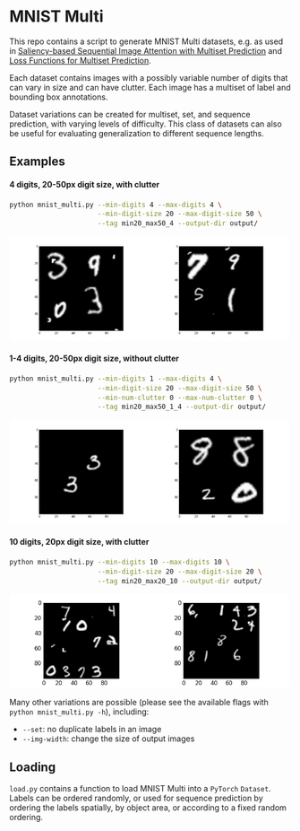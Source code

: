 # MNIST Multi

This repo contains a script to generate MNIST Multi datasets, e.g. as used in [Saliency-based Sequential Image Attention with Multiset Prediction](https://arxiv.org/abs/1711.05165) and [Loss Functions for Multiset Prediction](https://arxiv.org/abs/1711.05246).

Each dataset contains images with a possibly variable number of digits that can vary in size and can have clutter. Each image has a multiset of label and bounding box annotations. 

Dataset variations can be created for multiset, set, and sequence prediction, with varying levels of difficulty. This class of datasets can also be useful for evaluating generalization to different sequence lengths.

## Examples
#### 4 digits, 20-50px digit size, with clutter
```bash
python mnist_multi.py --min-digits 4 --max-digits 4 \
                      --min-digit-size 20 --max-digit-size 50 \
                      --tag min20_max50_4 --output-dir output/
```
<img src="examples/4_a.png" width="250"><img src="examples/4_b.png" width="250">

#### 1-4 digits, 20-50px digit size, without clutter
```bash
python mnist_multi.py --min-digits 1 --max-digits 4 \
                      --min-digit-size 20 --max-digit-size 50 \
                      --min-num-clutter 0 --max-num-clutter 0 \
                      --tag min20_max50_1_4 --output-dir output/
```
<img src="examples/1_4_a.png" width="250"><img src="examples/1_4_b.png" width="250">

#### 10 digits, 20px digit size, with clutter
```bash
python mnist_multi.py --min-digits 10 --max-digits 10 \
                      --min-digit-size 20 --max-digit-size 20 \
                      --tag min20_max20_10 --output-dir output/
```
<img src="examples/10_a.png" width="250"><img src="examples/10_b.png" width="250">

Many other variations are possible (please see the available flags with `python mnist_multi.py -h`), including:

* `--set`: no duplicate labels in an image
* `--img-width`: change the size of output images

## Loading

`load.py` contains a function to load MNIST Multi into a `PyTorch` `Dataset`. Labels can be ordered randomly, or used for sequence prediction by ordering the labels spatially, by object area, or according to a fixed random ordering.
